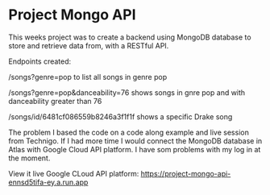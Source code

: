 # Project Mongo API

This weeks project was to create a backend using MongoDB database to store and retrieve data from, with a RESTful API.

Endpoints created: 

/songs?genre=pop to list all songs in genre pop

/songs?genre=pop&danceability=76 shows songs in gnre pop and with danceability greater than 76

/songs/id/6481cf086559b8246a3f1f1f shows a specific Drake song

The problem
I based the code on a code along example and live session from Technigo. If I had more time I would connect the MongoDB database in Atlas with Google Cloud API platform.
I have som problems with my log in at the moment.

View it live
Google CLoud API platform: https://project-mongo-api-ennsd5tifa-ey.a.run.app

